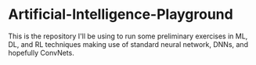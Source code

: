 # Artificial-Intelligence-Playground
This is the repository I'll be using to run some preliminary exercises in ML, DL, and RL techniques making use of standard neural network, DNNs, and hopefully ConvNets.
